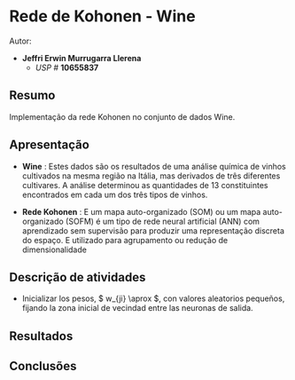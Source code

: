 # Rede de Kohonen - Wine

Autor:

- **Jeffri Erwin Murrugarra Llerena**
    * *USP #* **10655837** 
    
## Resumo

   Implementação da rede Kohonen no conjunto de dados Wine.
   
## Apresentação

   - **Wine** : Estes dados são os resultados de uma análise química de vinhos cultivados na mesma região na Itália, mas derivados de três diferentes cultivares. A análise determinou as quantidades de 13 constituintes encontrados em cada um dos três tipos de vinhos.
   
   - **Rede Kohonen** : E um  mapa auto-organizado (SOM) ou um mapa auto-organizado (SOFM) é um tipo de rede neural artificial (ANN) com aprendizado sem supervisão para produzir uma representação discreta do espaço. E utilizado para agrupamento ou redução de 
dimensionalidade
   
## Descrição de atividades

   - Inicializar los pesos, $ w_{ji} \aprox $, con valores aleatorios pequeños, fijando la zona inicial de vecindad entre las neuronas de salida. 
   
## Resultados

## Conclusões
